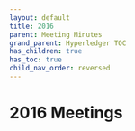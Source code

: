 ```yaml
---
layout: default
title: 2016
parent: Meeting Minutes
grand_parent: Hyperledger TOC
has_children: true
has_toc: true
child_nav_order: reversed
---
```

[//]: # (SPDX-License-Identifier: CC-BY-4.0)

# 2016 Meetings

